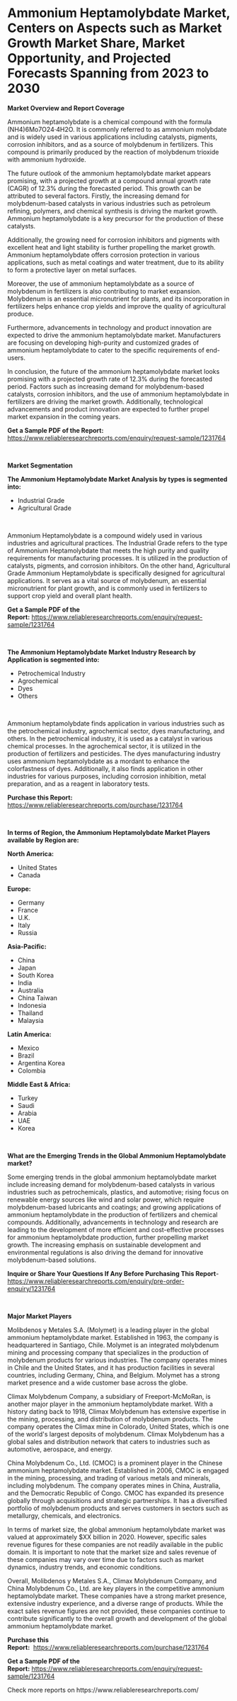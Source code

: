 <p><h1>Ammonium Heptamolybdate Market, Centers on Aspects such as Market Growth Market Share, Market Opportunity, and Projected Forecasts Spanning from 2023 to 2030</h1></p><p><strong>Market Overview and Report Coverage</strong></p>
<p><p>Ammonium heptamolybdate is a chemical compound with the formula (NH4)6Mo7O24·4H2O. It is commonly referred to as ammonium molybdate and is widely used in various applications including catalysts, pigments, corrosion inhibitors, and as a source of molybdenum in fertilizers. This compound is primarily produced by the reaction of molybdenum trioxide with ammonium hydroxide.</p><p>The future outlook of the ammonium heptamolybdate market appears promising, with a projected growth at a compound annual growth rate (CAGR) of 12.3% during the forecasted period. This growth can be attributed to several factors. Firstly, the increasing demand for molybdenum-based catalysts in various industries such as petroleum refining, polymers, and chemical synthesis is driving the market growth. Ammonium heptamolybdate is a key precursor for the production of these catalysts.</p><p>Additionally, the growing need for corrosion inhibitors and pigments with excellent heat and light stability is further propelling the market growth. Ammonium heptamolybdate offers corrosion protection in various applications, such as metal coatings and water treatment, due to its ability to form a protective layer on metal surfaces.</p><p>Moreover, the use of ammonium heptamolybdate as a source of molybdenum in fertilizers is also contributing to market expansion. Molybdenum is an essential micronutrient for plants, and its incorporation in fertilizers helps enhance crop yields and improve the quality of agricultural produce.</p><p>Furthermore, advancements in technology and product innovation are expected to drive the ammonium heptamolybdate market. Manufacturers are focusing on developing high-purity and customized grades of ammonium heptamolybdate to cater to the specific requirements of end-users.</p><p>In conclusion, the future of the ammonium heptamolybdate market looks promising with a projected growth rate of 12.3% during the forecasted period. Factors such as increasing demand for molybdenum-based catalysts, corrosion inhibitors, and the use of ammonium heptamolybdate in fertilizers are driving the market growth. Additionally, technological advancements and product innovation are expected to further propel market expansion in the coming years.</p></p>
<p><strong>Get a Sample PDF of the Report:</strong> <a href="https://www.reliableresearchreports.com/enquiry/request-sample/1231764">https://www.reliableresearchreports.com/enquiry/request-sample/1231764</a></p>
<p>&nbsp;</p>
<p><strong>Market Segmentation</strong></p>
<p><strong>The Ammonium Heptamolybdate Market Analysis by types is segmented into:</strong></p>
<p><ul><li>Industrial Grade</li><li>Agricultural Grade</li></ul></p>
<p>&nbsp;</p>
<p><p>Ammonium Heptamolybdate is a compound widely used in various industries and agricultural practices. The Industrial Grade refers to the type of Ammonium Heptamolybdate that meets the high purity and quality requirements for manufacturing processes. It is utilized in the production of catalysts, pigments, and corrosion inhibitors. On the other hand, Agricultural Grade Ammonium Heptamolybdate is specifically designed for agricultural applications. It serves as a vital source of molybdenum, an essential micronutrient for plant growth, and is commonly used in fertilizers to support crop yield and overall plant health.</p></p>
<p><strong>Get a Sample PDF of the Report:</strong>&nbsp;<a href="https://www.reliableresearchreports.com/enquiry/request-sample/1231764">https://www.reliableresearchreports.com/enquiry/request-sample/1231764</a></p>
<p>&nbsp;</p>
<p><strong>The Ammonium Heptamolybdate Market Industry Research by Application is segmented into:</strong></p>
<p><ul><li>Petrochemical Industry</li><li>Agrochemical</li><li>Dyes</li><li>Others</li></ul></p>
<p>&nbsp;</p>
<p><p>Ammonium heptamolybdate finds application in various industries such as the petrochemical industry, agrochemical sector, dyes manufacturing, and others. In the petrochemical industry, it is used as a catalyst in various chemical processes. In the agrochemical sector, it is utilized in the production of fertilizers and pesticides. The dyes manufacturing industry uses ammonium heptamolybdate as a mordant to enhance the colorfastness of dyes. Additionally, it also finds application in other industries for various purposes, including corrosion inhibition, metal preparation, and as a reagent in laboratory tests.</p></p>
<p><strong>Purchase this Report:</strong>&nbsp; <a href="https://www.reliableresearchreports.com/purchase/1231764">https://www.reliableresearchreports.com/purchase/1231764</a></p>
<p>&nbsp;</p>
<p><strong>In terms of Region, the Ammonium Heptamolybdate Market Players available by Region are:</strong></p>
<p>
    <p> <strong> North America: </strong>
        <ul>
            <li>United States</li>
            <li>Canada</li>
        </ul>
        </p> 
    <p> <strong> Europe: </strong>
        <ul>
            <li>Germany</li>
            <li>France</li>
            <li>U.K.</li>
            <li>Italy</li>
            <li>Russia</li>
        </ul>
        </p> 
    <p> <strong> Asia-Pacific: </strong>
        <ul>
            <li>China</li>
            <li>Japan</li>
            <li>South Korea</li>
            <li>India</li>
            <li>Australia</li>
            <li>China Taiwan</li>
            <li>Indonesia</li>
            <li>Thailand</li>
            <li>Malaysia</li>
        </ul>
        </p> 
    <p> <strong> Latin America: </strong>
        <ul>
            <li>Mexico</li>
            <li>Brazil</li>
            <li>Argentina Korea</li>
            <li>Colombia</li>
        </ul>
        </p> 
    <p> <strong> Middle East & Africa: </strong>
        <ul>
            <li>Turkey</li>
            <li>Saudi</li>
            <li>Arabia</li>
            <li>UAE</li>
            <li>Korea</li>
        </ul>
    </p>
    </p>
<p>&nbsp;</p>
<p><strong>What are the Emerging Trends in the Global Ammonium Heptamolybdate market?</strong></p>
<p><p>Some emerging trends in the global ammonium heptamolybdate market include increasing demand for molybdenum-based catalysts in various industries such as petrochemicals, plastics, and automotive; rising focus on renewable energy sources like wind and solar power, which require molybdenum-based lubricants and coatings; and growing applications of ammonium heptamolybdate in the production of fertilizers and chemical compounds. Additionally, advancements in technology and research are leading to the development of more efficient and cost-effective processes for ammonium heptamolybdate production, further propelling market growth. The increasing emphasis on sustainable development and environmental regulations is also driving the demand for innovative molybdenum-based solutions.</p></p>
<p><strong>Inquire or Share Your Questions If Any Before Purchasing This Report</strong>- <a href="https://www.reliableresearchreports.com/enquiry/pre-order-enquiry/1231764">https://www.reliableresearchreports.com/enquiry/pre-order-enquiry/1231764</a></p>
<p>&nbsp;</p>
<p><strong>Major Market Players</strong></p>
<p><p>Molibdenos y Metales S.A. (Molymet) is a leading player in the global ammonium heptamolybdate market. Established in 1963, the company is headquartered in Santiago, Chile. Molymet is an integrated molybdenum mining and processing company that specializes in the production of molybdenum products for various industries. The company operates mines in Chile and the United States, and it has production facilities in several countries, including Germany, China, and Belgium. Molymet has a strong market presence and a wide customer base across the globe.</p><p>Climax Molybdenum Company, a subsidiary of Freeport-McMoRan, is another major player in the ammonium heptamolybdate market. With a history dating back to 1918, Climax Molybdenum has extensive expertise in the mining, processing, and distribution of molybdenum products. The company operates the Climax mine in Colorado, United States, which is one of the world's largest deposits of molybdenum. Climax Molybdenum has a global sales and distribution network that caters to industries such as automotive, aerospace, and energy.</p><p>China Molybdenum Co., Ltd. (CMOC) is a prominent player in the Chinese ammonium heptamolybdate market. Established in 2006, CMOC is engaged in the mining, processing, and trading of various metals and minerals, including molybdenum. The company operates mines in China, Australia, and the Democratic Republic of Congo. CMOC has expanded its presence globally through acquisitions and strategic partnerships. It has a diversified portfolio of molybdenum products and serves customers in sectors such as metallurgy, chemicals, and electronics.</p><p>In terms of market size, the global ammonium heptamolybdate market was valued at approximately $XX billion in 2020. However, specific sales revenue figures for these companies are not readily available in the public domain. It is important to note that the market size and sales revenue of these companies may vary over time due to factors such as market dynamics, industry trends, and economic conditions.</p><p>Overall, Molibdenos y Metales S.A., Climax Molybdenum Company, and China Molybdenum Co., Ltd. are key players in the competitive ammonium heptamolybdate market. These companies have a strong market presence, extensive industry experience, and a diverse range of products. While the exact sales revenue figures are not provided, these companies continue to contribute significantly to the overall growth and development of the global ammonium heptamolybdate market.</p></p>
<p><strong>Purchase this Report:</strong>&nbsp;&nbsp;<a href="https://www.reliableresearchreports.com/purchase/1231764">https://www.reliableresearchreports.com/purchase/1231764</a></p>
<p></p>
<p><strong>Get a Sample PDF of the Report:</strong>&nbsp;<a href="https://www.reliableresearchreports.com/enquiry/request-sample/1231764">https://www.reliableresearchreports.com/enquiry/request-sample/1231764</a></p>
<p>Check more reports on https://www.reliableresearchreports.com/</p>